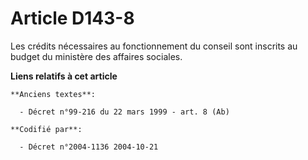 # Article D143-8

Les crédits nécessaires au fonctionnement du conseil sont inscrits au budget du ministère des affaires sociales.

**Liens relatifs à cet article**

	**Anciens textes**:

	  - Décret n°99-216 du 22 mars 1999 - art. 8 (Ab)

	**Codifié par**:

	  - Décret n°2004-1136 2004-10-21

